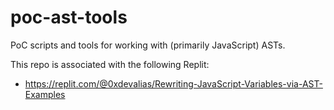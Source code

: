 # poc-ast-tools

PoC scripts and tools for working with (primarily JavaScript) ASTs.

This repo is associated with the following Replit:

- https://replit.com/@0xdevalias/Rewriting-JavaScript-Variables-via-AST-Examples
